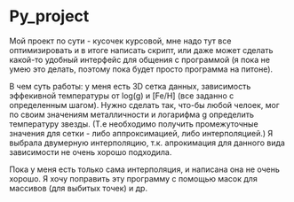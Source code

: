 # Py_project

Мой проект по сути - кусочек курсовой, мне надо тут все оптимизировать и в итоге написать скрипт, или даже может сделать какой-то удобный интерфейс для общения с программой (я пока не умею это делать, поэтому пока будет просто программа на питоне).

В чем суть работы: у меня есть 3D сетка данных, зависимость эффекивной температуры от log(g) и [Fe/H] (все заданно с определенным шагом). Нужно сделать так, что-бы любой челоек, мог по своим значениям металличности и логарифма g определить температуру звезды. (Т.е необходимо получить промежуточные значения для сетки - либо аппроксимацией, либо интерполяцией.) Я выбрала двумерную интерполяцию, т.к. апрокимация для данного вида зависимости не очень хорошо подходила.

Пока у меня есть только сама интерполяция, и написана она не очень хорошо. Я хочу поправить эту программу с помощью масок для массивов (для выбитых точек) и др.




